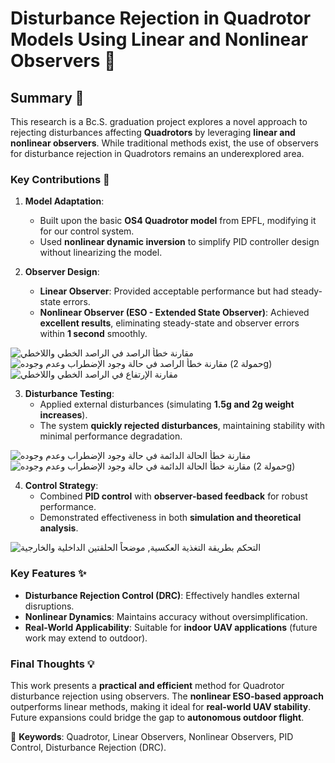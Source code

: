 # **Disturbance Rejection in Quadrotor Models Using Linear and Nonlinear Observers** 🚁  

## **Summary** 📝  
This research is a Bc.S. graduation project explores a novel approach to rejecting disturbances affecting **Quadrotors** by leveraging **linear and nonlinear observers**. While traditional methods exist, the use of observers for disturbance rejection in Quadrotors remains an underexplored area.  

### **Key Contributions** 🎯  
1. **Model Adaptation**:  
   - Built upon the basic **OS4 Quadrotor model** from EPFL, modifying it for our control system.  
   - Used **nonlinear dynamic inversion** to simplify PID controller design without linearizing the model.  

2. **Observer Design**:  
   - **Linear Observer**: Provided acceptable performance but had steady-state errors.  
   - **Nonlinear Observer (ESO - Extended State Observer)**: Achieved **excellent results**, eliminating steady-state and observer errors within **1 second** smoothly.
     
![مقارنة خطأ الراصد في الراصد الخطي واللاخطي](https://github.com/user-attachments/assets/ced9770c-7723-4c80-a5b7-b150dce18f16)
![مقارنة خطأ الراصد في حالة وجود الإضطراب وعدم وجوده (حمولة 2g)](https://github.com/user-attachments/assets/3a92bf55-1f80-4573-9ab7-a21eccc6f368)
![مقارنة الإرتفاع في الراصد الخطي واللاخطي](https://github.com/user-attachments/assets/80980f95-0ced-4358-bf76-c8bba45f6589)

3. **Disturbance Testing**:  
   - Applied external disturbances (simulating **1.5g and 2g weight increases**).  
   - The system **quickly rejected disturbances**, maintaining stability with minimal performance degradation.  

![مقارنة خطأ الحالة الدائمة في حالة وجود الإضطراب وعدم وجوده](https://github.com/user-attachments/assets/4fa28baa-1162-4675-95b5-f8b5213ed430)
![مقارنة خطأ الحالة الدائمة في حالة وجود الإضطراب وعدم وجوده (حمولة 2g)](https://github.com/user-attachments/assets/a47978c1-a1e7-49a2-b0a1-3638723c9662)


4. **Control Strategy**:  
   - Combined **PID control** with **observer-based feedback** for robust performance.  
   - Demonstrated effectiveness in both **simulation and theoretical analysis**.
     
![التحكم بطريقة التغذية العكسية, موضحاً الحلقتين الداخلية والخارجية](https://github.com/user-attachments/assets/4fc80783-4df8-4f53-ba00-8e76e850ec87)

### **Key Features** ✨  
- **Disturbance Rejection Control (DRC)**: Effectively handles external disruptions.  
- **Nonlinear Dynamics**: Maintains accuracy without oversimplification.  
- **Real-World Applicability**: Suitable for **indoor UAV applications** (future work may extend to outdoor).  

### **Final Thoughts** 💡  
This work presents a **practical and efficient** method for Quadrotor disturbance rejection using observers. The **nonlinear ESO-based approach** outperforms linear methods, making it ideal for **real-world UAV stability**. Future expansions could bridge the gap to **autonomous outdoor flight**.  

🚀 **Keywords**: Quadrotor, Linear Observers, Nonlinear Observers, PID Control, Disturbance Rejection (DRC).  
